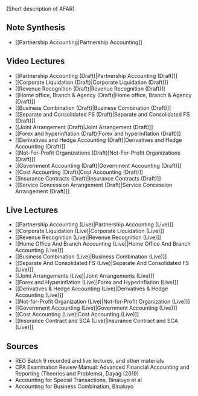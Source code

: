 (Short description of AFAR)
## Note Synthesis
- [[Partnership Accounting|Partnership Accounting]]
## Video Lectures
- [[Partnership Accounting (Draft)|Partnership Accounting (Draft)]]
- [[Corporate Liquidation (Draft)|Corporate Liquidation (Draft)]]
- [[Revenue Recognition (Draft)|Revenue Recognition (Draft)]]
- [[Home office, Branch & Agency (Draft)|Home office, Branch & Agency (Draft)]]
- [[Business Combination (Draft)|Business Combination (Draft)]]
- [[Separate and Consolidated FS (Draft)|Separate and Consolidated FS (Draft)]]
- [[Joint Arrangement (Draft)|Joint Arrangement (Draft)]]
- [[Forex and hyperinflation (Draft)|Forex and hyperinflation (Draft)]]
- [[Derivatives and Hedge Accounting (Draft)|Derivatives and Hedge Accounting (Draft)]]
- [[Not-For-Profit Organizations (Draft)|Not-For-Profit Organizations (Draft)]]
- [[Government Accounting (Draft)|Government Accounting (Draft)]]
- [[Cost Accounting (Draft)|Cost Accounting (Draft)]]
- [[Insurance Contracts (Draft)|Insurance Contracts (Draft)]]
- [[Service Concession Arrangement (Draft)|Service Concession Arrangement (Draft)]]
## Live Lectures
- [[Partnership Accounting (Live)|Partnership Accounting (Live)]]
- [[Corporate Liquidation (Live)|Corporate Liquidation (Live)]]
- [[Revenue Recognition (Live)|Revenue Recognition (Live)]]
- [[Home Office And Branch Accounting (Live)|Home Office And Branch Accounting (Live)]]
- [[Business Combination (Live)|Business Combination (Live)]]
- [[Separate And Consolidated FS (Live)|Separate And Consolidated FS (Live)]]
- [[Joint Arrangements (Live)|Joint Arrangements (Live)]]
- [[Forex and Hyperinflation (Live)|Forex and Hyperinflation (Live)]]
- [[Derivatives & Hedge Accounting (Live)|Derivatives & Hedge Accounting (Live)]]
- [[Not-for-Profit Organization (Live)|Not-for-Profit Organization (Live)]]
- [[Government Accounting (Live)|Government Accounting (Live)]]
- [[Cost Accounting (Live)|Cost Accounting (Live)]]
- [[Insurance Contract and SCA (Live)|Insurance Contract and SCA (Live)]]

## Sources
- REO Batch 9 recorded and live lectures, and other materials
- CPA Examination Review Manual: Advanced Financial Accounting and Reporting (Theories and Problems), Dayag (2019)
- Accounting for Special Transactions, Binaluyo et al
- Accounting for Business Combination, Binaluyo

